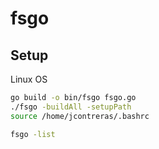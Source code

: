 # fsgo

## Setup

Linux OS

```bash
go build -o bin/fsgo fsgo.go
./fsgo -buildAll -setupPath
source /home/jcontreras/.bashrc

fsgo -list
```